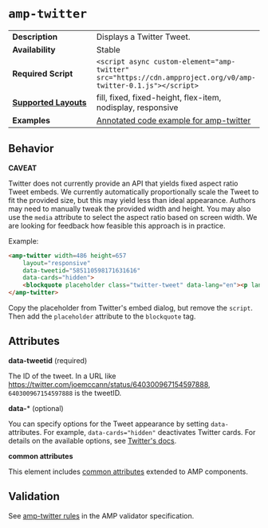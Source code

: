 <!---
Copyright 2015 The AMP HTML Authors. All Rights Reserved.

Licensed under the Apache License, Version 2.0 (the "License");
you may not use this file except in compliance with the License.
You may obtain a copy of the License at

      http://www.apache.org/licenses/LICENSE-2.0

Unless required by applicable law or agreed to in writing, software
distributed under the License is distributed on an "AS-IS" BASIS,
WITHOUT WARRANTIES OR CONDITIONS OF ANY KIND, either express or implied.
See the License for the specific language governing permissions and
limitations under the License.
-->

# <a name="amp-twitter"></a> `amp-twitter`

<table>
  <tr>
    <td width="40%"><strong>Description</strong></td>
    <td>Displays a Twitter Tweet.</td>
  </tr>
  <tr>
    <td width="40%"><strong>Availability</strong></td>
    <td>Stable</td>
  </tr>
  <tr>
    <td width="40%"><strong>Required Script</strong></td>
    <td><code>&lt;script async custom-element="amp-twitter" src="https://cdn.ampproject.org/v0/amp-twitter-0.1.js">&lt;/script></code></td>
  </tr>
  <tr>
    <td class="col-fourty"><strong><a href="https://www.ampproject.org/docs/guides/responsive/control_layout.html">Supported Layouts</a></strong></td>
    <td>fill, fixed, fixed-height, flex-item, nodisplay, responsive</td>
  </tr>
  <tr>
    <td width="40%"><strong>Examples</strong></td>
    <td><a href="https://ampbyexample.com/components/amp-twitter/">Annotated code example for amp-twitter</a></td>
  </tr>
</table>

## Behavior

**CAVEAT**

Twitter does not currently provide an API that yields fixed aspect ratio Tweet embeds. We currently automatically proportionally scale the Tweet to fit the provided size, but this may yield less than ideal appearance. Authors may need to manually tweak the provided width and height. You may also use the `media` attribute to select the aspect ratio based on screen width. We are looking for feedback how feasible this approach is in practice.

Example:

```html
<amp-twitter width=486 height=657
    layout="responsive"
    data-tweetid="585110598171631616"
    data-cards="hidden">
    <blockquote placeholder class="twitter-tweet" data-lang="en"><p lang="en" dir="ltr">The story how I became what some people would call a frontend engineer and an exploration into what that even means<a href="https://t.co/HrVz4cGMWG">https://t.co/HrVz4cGMWG</a></p>&mdash; Malte Ubl (@cramforce) <a href="https://twitter.com/cramforce/status/585110598171631616">April 6, 2015</a></blockquote>
</amp-twitter>
```

Copy the placeholder from Twitter's embed dialog, but remove the `script`. Then add the `placeholder` attribute to the `blockquote` tag.

## Attributes

**data-tweetid** (required)

The ID of the tweet. In a URL like https://twitter.com/joemccann/status/640300967154597888,  `640300967154597888` is the tweetID.

**data-*** (optional)

You can specify options for the Tweet appearance by setting `data-` attributes. For example, `data-cards="hidden"` deactivates Twitter cards. For details on the available options, see [Twitter's docs](https://dev.twitter.com/web/javascript/creating-widgets#create-tweet).

**common attributes**

This element includes [common attributes](https://www.ampproject.org/docs/reference/common_attributes) extended to AMP components.

## Validation

See [amp-twitter rules](https://github.com/ampproject/amphtml/blob/master/extensions/amp-twitter/validator-amp-twitter.protoascii) in the AMP validator specification.
